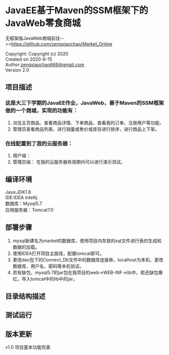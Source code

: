 # JavaEE基于Maven的SSM框架下的JavaWeb零食商城

无框架版JavaWeb商城前往-->>https://github.com/zengxiaochao/Market_Online


Copyright: Copyright (c) 2020   
Created on 2020-6-15  
Author:zengxiaochao666@gmail.com  
Version 2.0  

## 项目描述
### 这是大三下学期的JavaEE作业，JavaWeb，基于Maven的SSM框架做的一个商城，实现的功能有：
1. 浏览主页商品、查看商品详情、下单商品、查看我的订单、注册用户等功能。
2. 管理员查看商品列表、进行销量或售价或库存进行排序，进行商品上下架。  
### 在线配置到了我的云服务器：  
1. 用户端：
2. 管理员端：
在我的云服务器有效期内可以进行演示测试。

## 编译环境
Java:JDK1.8  
IDE:IDEA intellij  
数据库：Mysql5.7  
应用服务器：Tomcat7.0

## 部署步骤
1. mysql新建名为market的数据库，使用项目内存放的sql文件进行表的生成和数据的加载。  
2. 使用IDEA打开项目主路径，配置tomcat即可。 
3. 更改dao包下的Connect_Db文件中的数据库连接串，localhost为本机、更改数据库、用户名、密码等本机验证。
4. 若有缺包，mysql5.7的jar包在我项目的web->WEB-INF->lib中，若还缺包爆红，导入tomcat中的lib中的jar。

## 目录结构描述



## 测试运行
    

    

## 版本更新
v1.0 项目基本功能完善










